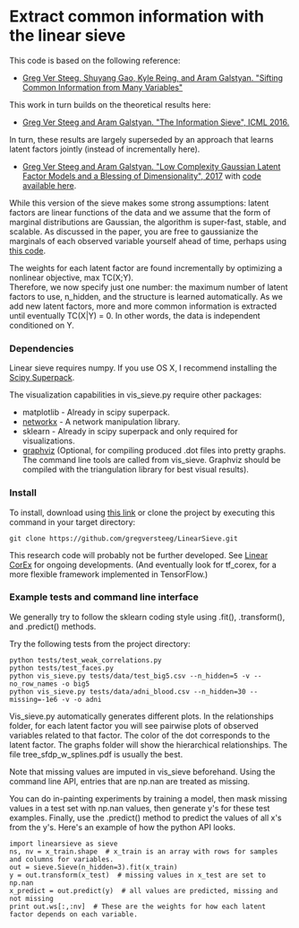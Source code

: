 # Extract common information with the linear sieve

This code is based on the following reference: 
- [Greg Ver Steeg, Shuyang Gao, Kyle Reing, and Aram Galstyan. "Sifting Common Information from Many Variables"](https://arxiv.org/abs/1606.02307)

This work in turn builds on the theoretical results here: 
- [Greg Ver Steeg and Aram Galstyan. "The Information Sieve", ICML 2016.](http://arxiv.org/abs/1507.02284)

In turn, these results are largely superseded by an approach that learns latent factors jointly (instead of incrementally here).
- [Greg Ver Steeg and Aram Galstyan. "Low Complexity Gaussian Latent Factor Models and a Blessing of Dimensionality", 2017](https://arxiv.org/abs/1706.03353) with [code available here](https://github.com/gregversteeg/LinearCorEx).

While this version of the sieve makes some strong assumptions: 
latent factors are linear functions of the data and we assume that the form of marginal distributions are Gaussian, 
the algorithm is super-fast, stable, and scalable. As discussed in the paper, you are free to gaussianize the marginals
of each observed variable yourself ahead of time, perhaps using [this code](http://github.com/gregversteeg/gaussianize). 

The weights for each latent factor are found incrementally by optimizing a nonlinear objective, max TC(X;Y).  
Therefore, we now specify just one number: the maximum number of latent factors to use, n_hidden, and the structure is
learned automatically. As we add new latent factors, more and more common information is extracted until eventually
TC(X|Y) = 0. In other words, the data is independent conditioned on Y. 

### Dependencies

Linear sieve requires numpy. If you use OS X, I recommend installing the [Scipy Superpack](http://fonnesbeck.github.io/ScipySuperpack/).

The visualization capabilities in vis_sieve.py require other packages: 
* matplotlib - Already in scipy superpack.
* [networkx](http://networkx.github.io)  - A network manipulation library. 
* sklearn - Already in scipy superpack and only required for visualizations. 
* [graphviz](http://www.graphviz.org) (Optional, for compiling produced .dot files into pretty graphs. The command line 
tools are called from vis_sieve. Graphviz should be compiled with the triangulation library for best visual results).

### Install

To install, download using [this link](https://github.com/gregversteeg/LinearSieve/archive/master.zip) 
or clone the project by executing this command in your target directory:
```
git clone https://github.com/gregversteeg/LinearSieve.git
```
This research code will probably not be further developed. See [Linear CorEx](https://github.com/gregversteeg/LinearCorEx) for ongoing developments. (And eventually look for tf_corex, for a more flexible framework implemented in TensorFlow.) 


### Example tests and command line interface
We generally try to follow the sklearn coding style using .fit(), .transform(), and .predict() methods. 

Try the following tests from the project directory:
```
python tests/test_weak_correlations.py
python tests/test_faces.py
python vis_sieve.py tests/data/test_big5.csv --n_hidden=5 -v --no_row_names -o big5
python vis_sieve.py tests/data/adni_blood.csv --n_hidden=30 --missing=-1e6 -v -o adni
```
Vis_sieve.py automatically generates different plots.  In the relationships folder, for each latent factor you will 
see pairwise plots of observed variables related to that factor. The color of the dot corresponds to the latent factor.
The graphs folder will show the hierarchical relationships. The file tree_sfdp_w_splines.pdf is usually the best. 

Note that missing values are imputed in vis_sieve beforehand. Using the command line API, entries that are np.nan
are treated as missing. 

You can do in-painting experiments by training a model, then mask missing values in a test set with np.nan values, 
then generate y's for these test examples. Finally, use the .predict() method to predict the values of all x's from the 
y's. Here's an example of how the python API looks.
```
import linearsieve as sieve
ns, nv = x_train.shape  # x_train is an array with rows for samples and columns for variables.
out = sieve.Sieve(n_hidden=3).fit(x_train)  
y = out.transform(x_test)  # missing values in x_test are set to np.nan
x_predict = out.predict(y)  # all values are predicted, missing and not missing
print out.ws[:,:nv]  # These are the weights for how each latent factor depends on each variable.
```
